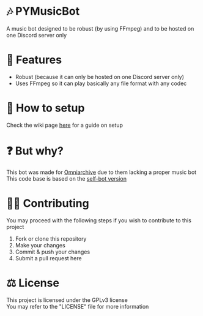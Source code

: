 # 🎶 PYMusicBot
A music bot designed to be robust (by using FFmpeg) and to be hosted on one Discord server only

# 📌 Features
- Robust (because it can only be hosted on one Discord server only)
- Uses FFmpeg so it can play basically any file format with any codec

# 🔧 How to setup
Check the wiki page [here](https://github.com/vlOd2/PYMusicBot/wiki/Setup) for a guide on setup

# ❓ But why?
This bot was made for [Omniarchive](https://omniarchive.uk) due to them lacking a proper music bot<br>
This code base is based on the [self-bot version](https://github.com/vlOd2/SelfMusicBot)

# 👨‍💻 Contributing
You may proceed with the following steps if you wish to contribute to this project

1. Fork or clone this repository
2. Make your changes
3. Commit & push your changes
4. Submit a pull request here

# ⚖ License
This project is licensed under the GPLv3 license
<br>
You may refer to the "LICENSE" file for more information